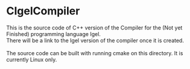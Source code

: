 # CIgelCompiler
This is the source code of C++ version of the Compiler for the (Not yet Finished) programming language Igel.<br>
There will be a link to the Igel version of the compiler once it is created.<br><br>
The source code can be built with running cmake on this directory. It is currently Linux only.